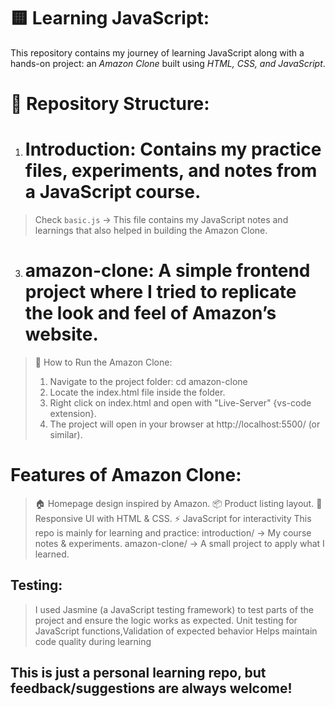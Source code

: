 # 🟨 Learning JavaScript:
This repository contains my journey of learning JavaScript along with a hands-on project: an *Amazon Clone* built using *HTML, CSS, and JavaScript*.  
# 📂 Repository Structure:
1. # Introduction: Contains my practice files, experiments, and notes from a JavaScript course.
>  Check `basic.js` → This file contains my JavaScript notes and learnings that also helped in building the Amazon Clone.

3. # amazon-clone: A simple frontend project where I tried to replicate the look and feel of Amazon’s website.
>  🚀 How to Run the Amazon Clone:
> 1. Navigate to the project folder: cd amazon-clone
> 2. Locate the index.html file inside the folder.
> 3. Right click on index.html and open with "Live-Server" {vs-code extension}.
> 4. The project will open in your browser at http://localhost:5500/ (or similar).

# Features of Amazon Clone: 
> 🏠 Homepage design inspired by Amazon.
> 📦 Product listing layout.
> 📱 Responsive UI with HTML & CSS.
> ⚡ JavaScript for interactivity
This repo is mainly for learning and practice:
introduction/ → My course notes & experiments.
amazon-clone/ → A small project to apply what I learned.

## Testing: 
> I used Jasmine (a JavaScript testing framework) to test parts of the project and ensure the logic works as expected.
> Unit testing for JavaScript functions,Validation of expected behavior
> Helps maintain code quality during learning


## This is just a personal learning repo, but feedback/suggestions are always welcome!

 
